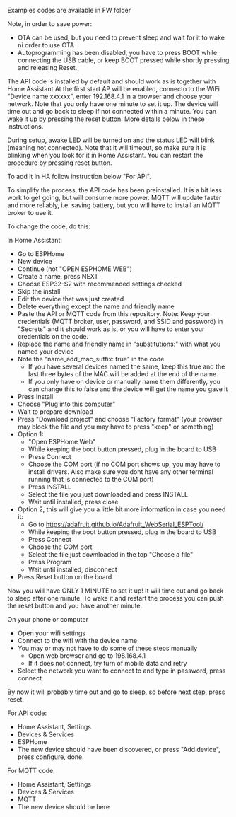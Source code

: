 Examples codes are available in FW folder

Note, in order to save power:
- OTA can be used, but you need to prevent sleep and wait for it to wake ni order to use OTA
- Autoprogramming has been disabled, you have to press BOOT while connecting the USB cable, or keep BOOT pressed while shortly pressing and releasing Reset.

The API code is installed by default and should work as is together with Home Assistant
At the first start AP will be enabled, connecto to the WiFi "Device name xxxxxx", enter 192.168.4.1 in a browser and choose your network. Note that you only have one minute to set it up. The device will time out and go back to sleep if not connected within a minute. You can wake it up by pressing the reset button. More details below in these instructions.

During setup, awake LED will be turned on and the status LED will blink (meaning not connected). Note that it will timeout, so make sure it is blinking when you look for it in Home Assistant. You can restart the procedure by pressing reset button.

To add it in HA follow instruction below "For API".

To simplify the process, the API code has been preinstalled. It is a bit less work to get going, but will consume more power.
MQTT will update faster and more reliably, i.e. saving battery, but you will have to install an MQTT broker to use it.

To change the code, do this:

In Home Assistant:
- Go to ESPHome
- New device
- Continue (not "OPEN ESPHOME WEB")
- Create a name, press NEXT
- Choose ESP32-S2 with recommended settings checked
- Skip the install
- Edit the device that was just created
- Delete everything except the name and friendly name
- Paste the API or MQTT code from this repository. Note: Keep your credentials (MQTT broker, user, password, and SSID and password) in "Secrets" and it should work as is, or you will have to enter your credentials on the code.
- Replace the name and friendly name in "substitutions:" with what you named your device
- Note the "name_add_mac_suffix: true" in the code
  - If you have several devices named the same, keep this true and the last three bytes of the MAC will be added at the end of the name
  - If you only have on device or manually name them differently, you can change this to false and the device will get the name you gave it
- Press Install
- Choose "Plug into this computer"
- Wait to prepare download
- Press "Download project" and choose "Factory format" (your browser may block the file and you may have to press "keep" or something)
- Option 1:
  - "Open ESPHome Web"
  - While keeping the boot button pressed, plug in the board to USB
  - Press Connect
  - Choose the COM port (if no COM port shows up, you may have to install drivers. Also make sure you dont have any other terminal running that is connected to the COM port)
  - Press INSTALL
  - Select the file you just downloaded and press INSTALL
  - Wait until installed, press close
- Option 2, this will give you a little bit more information in case you need it:
  - Go to https://adafruit.github.io/Adafruit_WebSerial_ESPTool/
  - While keeping the boot button pressed, plug in the board to USB
  - Press Connect
  - Choose the COM port
  - Select the file just downloaded in the top "Choose a file"
  - Press Program
  - Wait until installed, disconnect
- Press Reset button on the board

Now you will have ONLY 1 MINUTE to set it up! It will time out and go back to sleep after one minute. To wake it and restart the process you can push the reset button and you have another minute.

On your phone or computer
- Open your wifi settings
- Connect to the wifi with the device name
- You may or may not have to do some of these steps manually
  - Open web browser and go to 198.168.4.1
  - If it does not connect, try turn of mobile data and retry
- Select the network you want to connect to and type in password, press connect

By now it will probably time out and go to sleep, so before next step, press reset.

For API code:
- Home Assistant, Settings
- Devices & Services
- ESPHome
- The new device should have been discovered, or press "Add device", press configure, done.

For MQTT code:
- Home Assistant, Settings
- Devices & Services
- MQTT
- The new device should be here

